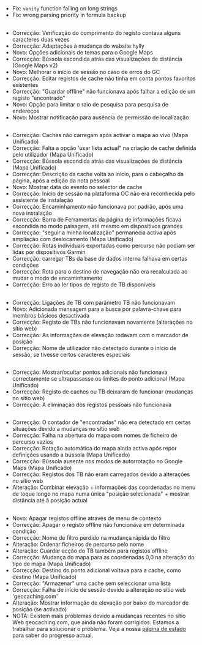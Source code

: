 ##
- Fix: `vanity` function failing on long strings
- Fix: wrong parsing priority in formula backup

##
- Correcção: Verificação do comprimento do registo contava alguns caracteres duas vezes
- Correcção: Adaptações à mudança do website hylly
- Novo: Opções adicionais de temas para o Google Maps
- Correcção: Bússola escondida atrás das visualizações de distância (Google Maps v2)
- Novo: Melhorar o início de sessão no caso de erros do GC
- Correcção: Editar registos de cache não tinha em conta pontos favoritos existentes
- Correcção: "Guardar offline" não funcionava após falhar a edição de um registo "encontrado"
- Novo: Opção para limitar o raio de pesquisa para pesquisa de endereços
- Novo: Mostrar notificação para ausência de permissão de localização

##
- Correcção: Caches não carregam após activar o mapa ao vivo (Mapa Unificado)
- Correcção: Falta a opção 'usar lista actual" na criação de cache definida pelo utilizador (Mapa Unificado)
- Correcção: Bússola escondida atrás das visualizações de distância (Mapa Unificado)
- Correcção: Descrição da cache volta ao início, para o cabeçalho da página, após a edição da nota pessoal
- Novo: Mostrar data do evento no selector de cache
- Correcção: Início de sessão na plataforma OC não era reconhecida pelo assistente de instalação
- Correcção: Encaminhamento não funcionava por padrão, após uma nova instalação
- Correcção: Barra de Ferramentas da página de informações ficava escondida no modo paisagem, até mesmo em dispositivos grandes
- Correcção: "seguir a minha localização" permanecia activa após ampliação com deslocamento (Mapa Unificado)
- Correcção: Rotas individuais exportadas como percurso não podiam ser lidas por dispositivos Garmin
- Correcção: carregar TBs da base de dados interna falhava em certas condições
- Correcção: Rota para o destino de navegação não era recalculada ao mudar o modo de encaminhamento
- Correcção: Erro ao ler tipos de registo de TB disponíveis

##
- Correcção: Ligações de TB com parâmetro TB não funcionavam
- Novo: Adicionada mensagem para a busca por palavra-chave para membros básicos desactivada
- Correcção: Registo de TBs não funcionavam novamente (alterações no sítio web)
- Correcção: As informações de elevação rodavam com o marcador de posição
- Correcção: Nome de utilizador não detectado durante o início de sessão, se tivesse certos caracteres especiais

##
- Correcção: Mostrar/ocultar pontos adicionais não funcionava correctamente se ultrapassasse os limites do ponto adicional (Mapa Unificado)
- Correcção: Registo de caches ou TB deixaram de funcionar (mudanças no sítio web)
- Correcção: A eliminação dos registos pessoais não funcionava

##
- Correcção: O contador de "encontradas" não era detectado em certas situações devido a mudanças no sítio web
- Correcção: Falha na abertura do mapa com nomes de ficheiro de percurso vazios
- Correcção: Rotação automática do mapa ainda activa após repor definições usando a bússola (Mapa Unificado)
- Correcção: Bússola ausente nos modos de autorrotação no Google Maps (Mapa Unificado)
- Correcção: Registos dos TB não eram carregados devido a alterações no sítio web
- Alteração: Combinar elevação + informações das coordenadas no menu de toque longo no mapa numa única "posição selecionada" + mostrar distância até à posição actual

##
- Novo: Apagar registos offline através de menu de contexto
- Correcção: Apagar o registo offline não funcionava em determinada condição
- Correcção: Nome de filtro perdido na mudança rápida do filtro
- Alteração: Ordenar ficheiros de percurso pelo nome
- Alteração: Guardar acção do TB também para registos offline
- Correcção: Mudança do mapa para as coordenadas 0,0 na alteração do tipo de mapa (Mapa Unificado)
- Correcção: Destino do ponto adicional voltava para a cache, como destino (Mapa Unificado)
- Correcção: "Armazenar" uma cache sem seleccionar uma lista
- Correcção: Falha de início de sessão devido a alteração no sítio web 'geocaching.com'
- Alteração: Mostrar informação de elevação por baixo do marcador de posição (se activado)
- NOTA: Existem mais problemas devido a mudanças recentes no sítio Web geocaching.com, que ainda não foram corrigidos. Estamos a trabalhar para solucionar o problema. Veja a nossa [página de estado ](https://github.com/cgeo/cgeo/issues/15555) para saber do progresso actual.

